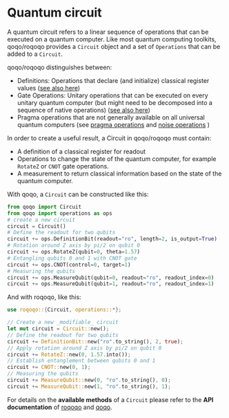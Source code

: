 # Quantum circuit

A quantum circuit refers to a linear sequence of operations that can be executed on a quantum computer. Like most quantum computing toolkits, qoqo/roqoqo provides a `Circuit` object and a set of `Operations` that can be added to a `Circuit`.

qoqo/roqoqo distinguishes between:

* Definitions: Operations that declare (and initialize) classical register values ([see also here](readout.md))
* Gate Operations: Unitary operations that can be executed on every unitary quantum computer (but might need to be decomposed into a sequence of native operations) ([see also here](unitary.md))
* Pragma operations that are not generally available on all universal quantum computers (see [pragma operations](pragma.md) and [noise operations](noise.md) )

In order to create a useful result, a Circuit in qoqo/roqoqo must contain:

* A definition of a classical register for readout
* Operations to change the state of the quantum computer, for example `RotateZ` or `CNOT` gate operations.
* A measurement to return classical information based on the state of the quantum computer.

With qoqo, a `Circuit` can be constructed like this:

```python
from qoqo import Circuit
from qoqo import operations as ops
# create a new circuit
circuit = Circuit()
# Define the readout for two qubits 
circuit += ops.DefinitionBit(readout="ro", length=2, is_output=True)
# Rotation around Z axis by pi/2 on qubit 0
circuit += ops.RotateZ(qubit=0, theta=1.57)
# Entangling qubits 0 and 1 with CNOT gate
circuit += ops.CNOT(control=0, target=1)
# Measuring the qubits
circuit += ops.MeasureQubit(qubit=0, readout="ro", readout_index=0)
circuit += ops.MeasureQubit(qubit=1, readout="ro", readout_index=1)
```

And with roqoqo, like this:

```rust
use roqoqo::{Circuit, operations::*};

// Create a new _modifiable_ circuit
let mut circuit = Circuit::new();
// Define the readout for two qubits 
circuit += DefinitionBit::new("ro".to_string(), 2, true);
// Apply rotation around Z axis by pi/2 on qubit 0
circuit += RotateZ::new(0, 1.57.into());
// Establish entanglement between qubits 0 and 1
circuit += CNOT::new(0, 1);
// Measuring the qubits
circuit += MeasureQubit::new(0, "ro".to_string(), 0);
circuit += MeasureQubit::new(1, "ro".to_string(), 1);
```

For details on the **available methods** of a `Circuit` please refer to the **API documentation** of [roqoqo](https://docs.rs/roqoqo/latest/roqoqo/struct.Circuit.html) and [qoqo](https://qoqo.readthedocs.io/en/latest/generated/generated/qoqo.Circuit.html).

